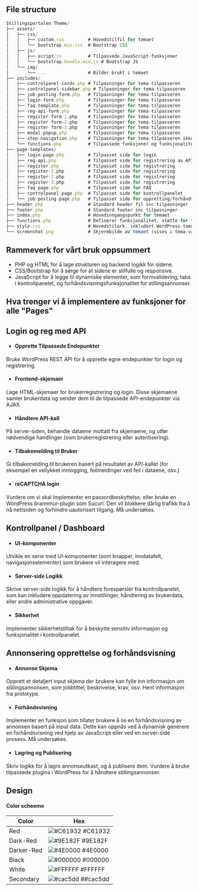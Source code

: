 
## File structure



```javascript
Stillingsportalen-Theme/
├── assets/
│   ├── css/
│   │   ├── custom.css         # Hovedstilfil for temaet
│   │   └── bootstrap.min.css  # Bootstrap CSS
│   ├── js/
│   │   ├── script.js          # Tilpassede JavaScript-funksjoner
│   │   └── bootstrap.bundle.min.js # Bootstrap JS
│   └── img/
│       └── ...                # Bilder brukt i temaet
├── includes/
│   ├── controlpanel-cards.php # Tilpasninger for tema-tilpasseren
│   ├── controlpanel-sidebar.php # Tilpasninger for tema-tilpasseren
│   ├── job-posting-form.php   # Tilpasninger for tema-tilpasseren
│   ├── login-form.php         # Tilpasninger for tema-tilpasseren
│   ├── faq-template.php       # Tilpasninger for tema-tilpasseren
│   ├── reg-api-form.php       # Tilpasninger for tema-tilpasseren
│   ├── register-form-1.php    # Tilpasninger for tema-tilpasseren
│   ├── register-form-2.php    # Tilpasninger for tema-tilpasseren
│   ├── register-form-3.php    # Tilpasninger for tema-tilpasseren
│   ├── modal-popup.php        # Tilpasninger for tema-tilpasseren
│   ├── step-navigation.php    # Tilpasninger for tema-tilpasseren ikke i bruk foreløpig
│   └── functions.php          # Tilpassede funksjoner og funksjonalitet
├── page-templates/
│   ├── login-page.php         # Tilpasset side for login
│   ├── reg-api.php            # Tilpasset side for registrering av API
│   ├── register.php           # Tilpasset side for registrering
│   ├── register-1.php         # Tilpasset side for registrering
│   ├── register-2.php         # Tilpasset side for registrering
│   ├── register-3.php         # Tilpasset side for registrering
│   ├── faq-page.php           # Tilpasset side for FAQ
│   ├── controlpanel-page.php  # Tilpasset side for kontrollpanelet
│   └── job-posting-page.php   # Tilpasset side for oppretting/forhåndsvisning av stillingsannonser
├── header.php                 # Standard header fil inc tilpasninger
├── footer.php                 # Standard footer inc tilpasninger
├── index.php                  # Hovedinngangspunkt for temaet
├── functions.php              # Definerer funksjonalitet, støtte for tema-funksjoner
├── style.css                  # Hovedstilark, inkludert WordPress-temainformasjon
└── screenshot.png             # Skjermbilde av temaet (vises i tema-valg i WP-admin)
```






## Rammeverk for vårt bruk oppsummert
- PHP og HTML for å lage strukturen og backend logikk for sidene.
- CSS/Bootstrap for å sørge for at sidene er stilfulle og responsive.
- JavaScript for å legge til dynamiske elementer, som formvalidering, tabs i kontrollpanelet, og forhåndsvisningsfunksjonalitet for stillingsannonser.


##  Hva trenger vi å implementere av funksjoner for alle "Pages"




## Login og reg med API 

- #### Opprette Tilpassede Endepunkter
 Bruke WordPress REST API for å opprette egne endepunkter for login og registrering.

- #### Frontend-skjemaer
Lage HTML-skjemaer for brukerregistrering og login. Disse skjemaene samler brukerdata og sender dem til de tilpassede API-endepunkter via AJAX.

- #### Håndtere API-kall
 På server-siden, behandle dataene mottatt fra skjemaene, og utfør nødvendige handlinger (som brukerregistrering eller autentisering).

- #### Tilbakemelding til Bruker
Gi tilbakemelding til brukeren basert på resultatet av API-kallet (for eksempel en vellykket innlogging, feilmeldinger ved feil i dataene, osv.)

- #### reCAPTCHA login
Vurdere om vi skal Implementer en passordbeskyttelse.
eller bruke en WordPress brannmur-plugin som Sucuri. Den vil blokkere dårlig trafikk fra å nå nettsiden og forhindre uautorisert tilgang. Må undersøkes.


## Kontrollpanel / Dashboard


- #### UI-komponenter
 Utvikle en serie med UI-komponenter (som knapper, inndatafelt, navigasjonselementer) som brukere vil interagere med.

- #### Server-side Logikk
 Skrive server-side logikk for å håndtere forespørsler fra kontrollpanelet, som kan inkludere oppdatering av innstillinger, håndtering av brukerdata, eller andre administrative oppgaver.

- #### Sikkerhet
Implementer sikkerhetstiltak for å beskytte sensitiv informasjon og funksjonalitet i kontrollpanelet.


## Annonsering opprettelse og forhåndsvisning


- #### Annonse Skjema
 Opprett et detaljert input skjema der brukere kan fylle inn informasjon om stillingsannonsen, som jobbtittel, beskrivelse, krav, osv. Hent informasjon fra prototype.

- #### Forhåndsvisning
 Implementer en funksjon som tillater brukere å se en forhåndsvisning av annonsen basert på input data.
 Dette kan oppnås ved å dynamisk generere en forhåndsvisning ved hjelp av JavaScript eller ved en server-side prosess. Må undersøkes.

- #### Lagring og Publisering
 Skriv logikk for å lagre annonseutkast, og å publisere dem. Vurdere å bruke tilpassede plugins i WordPress for å håndtere stillingsannonser.

## Design
#### Color scheeme

| Color             | Hex                                                                |
| ----------------- | ------------------------------------------------------------------ |
| Red | ![#C61932](https://via.placeholder.com/10/C61932?text=+) #C61932 |
| Dark-Red| ![#9E182F](https://via.placeholder.com/10/9E182F?text=+) #9E182F |
| Darker-Red| ![#4E0000](https://via.placeholder.com/10/4E0000?text=+) #4E0000 |
| Black| ![#000000](https://via.placeholder.com/10/000000?text=+) #000000 |
| White| ![#FFFFFF](https://via.placeholder.com/10/FFFFFF?text=+) #FFFFFF |
| Secondary | ![#cac5dd](https://via.placeholder.com/10/FFFFFF?text=+) ##cac5dd |


